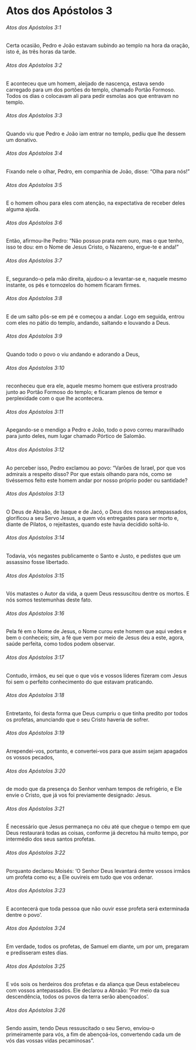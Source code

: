 # Atos dos Apóstolos 3

###### Atos dos Apóstolos 3:1

Certa ocasião, Pedro e João estavam subindo ao templo na hora da oração, isto é, às três horas da tarde.

###### Atos dos Apóstolos 3:2

E aconteceu que um homem, aleijado de nascença, estava sendo carregado para um dos portões do templo, chamado Portão Formoso. Todos os dias o colocavam ali para pedir esmolas aos que entravam no templo.

###### Atos dos Apóstolos 3:3

Quando viu que Pedro e João iam entrar no templo, pediu que lhe dessem um donativo.

###### Atos dos Apóstolos 3:4

Fixando nele o olhar, Pedro, em companhia de João, disse: “Olha para nós!”

###### Atos dos Apóstolos 3:5

E o homem olhou para eles com atenção, na expectativa de receber deles alguma ajuda.

###### Atos dos Apóstolos 3:6

Então, afirmou-lhe Pedro: “Não possuo prata nem ouro, mas o que tenho, isso te dou: em o Nome de Jesus Cristo, o Nazareno, ergue-te e anda!”

###### Atos dos Apóstolos 3:7

E, segurando-o pela mão direita, ajudou-o a levantar-se e, naquele mesmo instante, os pés e tornozelos do homem ficaram firmes.

###### Atos dos Apóstolos 3:8

E de um salto pôs-se em pé e começou a andar. Logo em seguida, entrou com eles no pátio do templo, andando, saltando e louvando a Deus.

###### Atos dos Apóstolos 3:9

Quando todo o povo o viu andando e adorando a Deus,

###### Atos dos Apóstolos 3:10

reconheceu que era ele, aquele mesmo homem que estivera prostrado junto ao Portão Formoso do templo; e ficaram plenos de temor e perplexidade com o que lhe acontecera.

###### Atos dos Apóstolos 3:11

Apegando-se o mendigo a Pedro e João, todo o povo correu maravilhado para junto deles, num lugar chamado Pórtico de Salomão.

###### Atos dos Apóstolos 3:12

Ao perceber isso, Pedro exclamou ao povo: “Varões de Israel, por que vos admirais a respeito disso? Por que estais olhando para nós, como se tivéssemos feito este homem andar por nosso próprio poder ou santidade?

###### Atos dos Apóstolos 3:13

O Deus de Abraão, de Isaque e de Jacó, o Deus dos nossos antepassados, glorificou a seu Servo Jesus, a quem vós entregastes para ser morto e, diante de Pilatos, o rejeitastes, quando este havia decidido soltá-lo.

###### Atos dos Apóstolos 3:14

Todavia, vós negastes publicamente o Santo e Justo, e pedistes que um assassino fosse libertado.

###### Atos dos Apóstolos 3:15

Vós matastes o Autor da vida, a quem Deus ressuscitou dentre os mortos. E nós somos testemunhas deste fato.

###### Atos dos Apóstolos 3:16

Pela fé em o Nome de Jesus, o Nome curou este homem que aqui vedes e bem o conheceis; sim, a fé que vem por meio de Jesus deu a este, agora, saúde perfeita, como todos podem observar.

###### Atos dos Apóstolos 3:17

Contudo, irmãos, eu sei que o que vós e vossos líderes fizeram com Jesus foi sem o perfeito conhecimento do que estavam praticando.

###### Atos dos Apóstolos 3:18

Entretanto, foi desta forma que Deus cumpriu o que tinha predito por todos os profetas, anunciando que o seu Cristo haveria de sofrer.

###### Atos dos Apóstolos 3:19

Arrependei-vos, portanto, e convertei-vos para que assim sejam apagados os vossos pecados,

###### Atos dos Apóstolos 3:20

de modo que da presença do Senhor venham tempos de refrigério, e Ele envie o Cristo, que já vos foi previamente designado: Jesus.

###### Atos dos Apóstolos 3:21

É necessário que Jesus permaneça no céu até que chegue o tempo em que Deus restaurará todas as coisas, conforme já decretou há muito tempo, por intermédio dos seus santos profetas.

###### Atos dos Apóstolos 3:22

Porquanto declarou Moisés: ‘O Senhor Deus levantará dentre vossos irmãos um profeta como eu; a Ele ouvireis em tudo que vos ordenar.

###### Atos dos Apóstolos 3:23

E acontecerá que toda pessoa que não ouvir esse profeta será exterminada dentre o povo’.

###### Atos dos Apóstolos 3:24

Em verdade, todos os profetas, de Samuel em diante, um por um, pregaram e predisseram estes dias.

###### Atos dos Apóstolos 3:25

E vós sois os herdeiros dos profetas e da aliança que Deus estabeleceu com vossos antepassados. Ele declarou a Abraão: ‘Por meio da sua descendência, todos os povos da terra serão abençoados’.

###### Atos dos Apóstolos 3:26

Sendo assim, tendo Deus ressuscitado o seu Servo, enviou-o primeiramente para vós, a fim de abençoá-los, convertendo cada um de vós das vossas vidas pecaminosas”.

